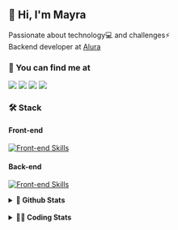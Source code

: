 ## 👋 Hi, I'm Mayra

Passionate about technology💻 and challenges⚡  
Backend developer at [Alura](https://www.alura.com.br)   

### 💬 You can find me at

<a href="https://mayra.dev" target="_blank" rel="noopener"><img src="https://img.shields.io/badge/-mayra.dev-005FED?style=flat&logo=Google-chrome&logoColor=white"/></a>
<a href="https://linkedin.com/in/mayraamaral" target="_blank" rel="noopener"><img src="https://img.shields.io/badge/-/mayraamaral-0077B5?style=flat&logo=Linkedin&logoColor=white"/></a>
<a href="mailto:mayra@mayra.dev" target="_blank" rel="noopener"><img src="https://img.shields.io/badge/-mayra@mayra.dev-D14836?style=flat&logo=Gmail&logoColor=white"/></a>
<a href="" target="_blank" rel="noopener"><img src="https://img.shields.io/badge/-mayraamaral-7289DA?style=flat&logo=Discord&logoColor=white"/></a>

### 🛠️ Stack
#### Front-end

[![Front-end Skills](https://skillicons.dev/icons?i=react,next,angular,redux,styledcomponents,html,css,sass,js,ts,figma)](https://skillicons.dev)
#### Back-end

[![Front-end Skills](https://skillicons.dev/icons?i=java,spring,hibernate,aws,idea,postgres,mysql,git,linux,bash,nodejs,docker,kubernetes,jenkins)](https://skillicons.dev)


<details>
    <summary><strong>📌 Github Stats</strong></summary>
    <br />
    <div align="center">
        <table>
      <td><img height="160em" src="https://github-readme-stats.vercel.app/api?username=mayraamaral&show_icons=true&theme=algolia&hide_border=true&hide=stars&count_private=true" alt="Readme stats"></td>
      <td><img height="160em" src="https://github-readme-stats.vercel.app/api/top-langs/?username=mayraamaral&&layout=compact&&theme=algolia&hide_border=true&langs_count=6" alt="Language stats"></td>
       </table>
  </div> 
    

  <p align="center">
    <img src="https://github-readme-streak-stats.herokuapp.com?user=mayraamaral&theme=dark&hide_border=true&date_format=j%20M%5B%20Y%5D&locale=pt-br&background=050F2C&ring=0195DD&fire=23AA7D&currStreakLabel=23AA7D" alt="Streak stats">
  </p> 
</details>

<br />

<details>
  <summary><strong>👩‍💻 Coding Stats</strong></summary>
  <br />
  
  <!--START_SECTION:waka-->
![Code Time](http://img.shields.io/badge/Code%20Time-705%20hrs%2022%20mins-blue)

**🐱 My GitHub Data** 

> 📦 589.3 kB Used in GitHub's Storage 
 > 
> 🏆 76 Contributions in the Year 2025
 > 
> 🚫 Not Opted to Hire
 > 
> 📜 63 Public Repositories 
 > 
> 🔑 33 Private Repositories 
 > 
**I'm an Early 🐤** 

```text
🌞 Morning                15761 commits       ██████░░░░░░░░░░░░░░░░░░░   23.53 % 
🌆 Daytime                39011 commits       ███████████████░░░░░░░░░░   58.25 % 
🌃 Evening                11915 commits       ████░░░░░░░░░░░░░░░░░░░░░   17.79 % 
🌙 Night                  283 commits         ░░░░░░░░░░░░░░░░░░░░░░░░░   00.42 % 
```
📅 **I'm Most Productive on Wednesday** 

```text
Monday                   12964 commits       █████░░░░░░░░░░░░░░░░░░░░   19.36 % 
Tuesday                  9108 commits        ███░░░░░░░░░░░░░░░░░░░░░░   13.60 % 
Wednesday                18671 commits       ███████░░░░░░░░░░░░░░░░░░   27.88 % 
Thursday                 14304 commits       █████░░░░░░░░░░░░░░░░░░░░   21.36 % 
Friday                   11173 commits       ████░░░░░░░░░░░░░░░░░░░░░   16.68 % 
Saturday                 310 commits         ░░░░░░░░░░░░░░░░░░░░░░░░░   00.46 % 
Sunday                   440 commits         ░░░░░░░░░░░░░░░░░░░░░░░░░   00.66 % 
```


📊 **This Week I Spent My Time On** 

```text
🕑︎ Time Zone: America/Sao_Paulo

💬 Programming Languages: 
Java                     10 hrs 43 mins      ██████████████████░░░░░░░   73.58 % 
Markdown                 1 hr 39 mins        ███░░░░░░░░░░░░░░░░░░░░░░   11.39 % 
SQL                      1 hr 37 mins        ███░░░░░░░░░░░░░░░░░░░░░░   11.21 % 
JavaScript               15 mins             ░░░░░░░░░░░░░░░░░░░░░░░░░   01.76 % 
Java Properties          10 mins             ░░░░░░░░░░░░░░░░░░░░░░░░░   01.19 % 

🔥 Editors: 
IntelliJ IDEA            12 hrs 54 mins      ██████████████████████░░░   88.61 % 
VS Code                  1 hr 39 mins        ███░░░░░░░░░░░░░░░░░░░░░░   11.39 % 

💻 Operating System: 
Linux                    14 hrs 34 mins      █████████████████████████   100.00 % 
```

**I Mostly Code in Java** 

```text
Java                     126 repos           ███████░░░░░░░░░░░░░░░░░░   28.19 % 
JavaScript               101 repos           ██████░░░░░░░░░░░░░░░░░░░   22.60 % 
TypeScript               84 repos            █████░░░░░░░░░░░░░░░░░░░░   18.79 % 
Python                   4 repos             ░░░░░░░░░░░░░░░░░░░░░░░░░   00.89 % 
Dockerfile               1 repo              ░░░░░░░░░░░░░░░░░░░░░░░░░   00.22 % 
```




 Last Updated on 22/01/2025 19:16:35 UTC
<!--END_SECTION:waka-->

</details>
